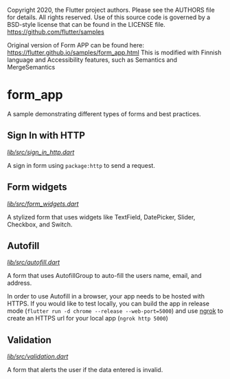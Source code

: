 Copyright 2020, the Flutter project authors. Please see the AUTHORS file
 for details. All rights reserved. Use of this source code is governed by a
 BSD-style license that can be found in the LICENSE file.
 https://github.com/flutter/samples

Original version of Form APP can be found here: https://flutter.github.io/samples/form_app.html
This is modified with Finnish language and Accessibility features, such as Semantics and MergeSemantics

# form_app

A sample demonstrating different types of forms and best practices.

## Sign In with HTTP
[*lib/src/sign_in_http.dart*](lib/src/sign_in_http.dart)

A sign in form using `package:http` to send a request.

## Form widgets
[*lib/src/form_widgets.dart*](lib/src/form_widgets.dart)

A stylized form that uses widgets like TextField, DatePicker, Slider, Checkbox,
and Switch.

## Autofill
[*lib/src/autofill.dart*](lib/src/autofill.dart)

A form that uses AutofillGroup to auto-fill the users name, email, and address.

In order to use Autofill in a browser, your app needs to be hosted with HTTPS.
If you would like to test locally, you can build the app in release mode
(`flutter run -d chrome --release --web-port=5000`) and use
[ngrok](https://ngrok.com/) to create an HTTPS url for your local app (`ngrok
http 5000`)

## Validation
[*lib/src/validation.dart*](lib/src/validation.dart)

A form that alerts the user if the data entered is invalid.

